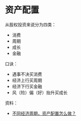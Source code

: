 # 资产配置

从股权投资来说分为四类：

* 消费
* 周期
* 成长
* 金融

口诀：

* 遇事不决买消费
* 经济上行买周期
* 经济下行买金融
* 风（险）偏（好）抬升买成长

资料：

* [不同经济周期，资产配置怎么做？][1]

[1]: https://www.bilibili.com/video/BV1E44y1L7QG?t=637
